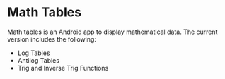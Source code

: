 # Math Tables
Math tables is an Android app to display mathematical data. The current version includes the following:

* Log Tables
* Antilog Tables
* Trig and Inverse Trig Functions


